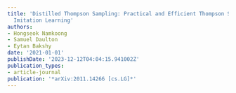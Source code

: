 ```yaml
---
title: 'Distilled Thompson Sampling: Practical and Efficient Thompson Sampling via
  Imitation Learning'
authors:
- Hongseok Namkoong
- Samuel Daulton
- Eytan Bakshy
date: '2021-01-01'
publishDate: '2023-12-12T04:04:15.941002Z'
publication_types:
- article-journal
publication: '*arXiv:2011.14266 [cs.LG]*'
---
```

